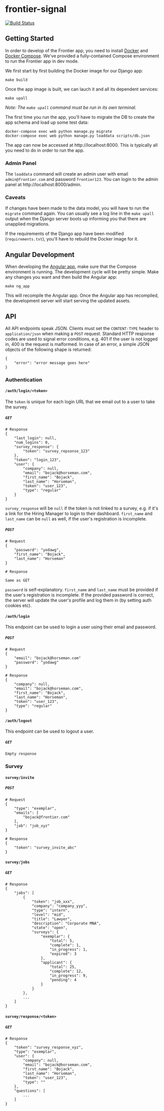 # frontier-signal

[![Build Status](https://semaphoreci.com/api/v1/projects/82efddf7-c131-4e8f-ae98-f518b9f7c34a/1850064/badge.svg)](https://semaphoreci.com/frontier-signal/frontier-signal)

## Getting Started
In order to develop of the Frontier app, you need to install [Docker](https://docs.docker.com/install/) and [Docker Compose](https://docs.docker.com/compose/install/). We've provided a fully-contained Compose environment to run the Frontier app in dev mode.

We first start by first building the Docker image for our Django app:

```
make build
```

Once the app image is built, we can lauch it and all its dependent services:

```
make upall
```

_Note: The `make upall` command must be run in its own terminal._

The first time you run the app, you'll have to migrate the DB to create the app schema and load up some test data:

```
docker-compose exec web python manage.py migrate
docker-compose exec web python manage.py loaddata scripts/db.json
```

The app can now be accessed at http://localhost:8000. This is typically all you need to do in order to run the app.

### Admin Panel

The `loaddata` command will create an admin user with email `admin@frontier.com` and password `frontier123`. You can login to the admin panel at http://localhost:8000/admin.

### Caveats

If changes have been made to the data model, you will have to run the `migrate` command again. You can usually see a log line in the `make upall` output when the Django server boots up informing you that there are unapplied migrations.

If the requirements of the Django app have been modified (`requirements.txt`), you'll have to rebuild the Docker image for it.

## Angular Development

When developing the [Angular app](/web/ng_app), make sure that the Compose environment is running. The development cycle will be pretty simple. Make any changes you want and then build the Angular app:

```
make ng_app
```

This will recompile the Angular app. Once the Angular app has recompiled, the development server will start serving the updated assets.

## API

All API endpoints speak JSON. Clients must set the `CONTENT-TYPE` header to `application/json` when making a `POST` request. Standard HTTP response codes are used to signal error conditions, e.g. 401 if the user is not logged in, 400 is the request is malformed. In case of an error, a simple JSON objects of the following shape is returned:

```
{
    "error": "error message goes here"
}
```

### Authentication

#### `/auth/login/<token>`

The `token` is unique for each login URL that we email out to a user to take the survey.

##### `GET`

```
# Response
{
    "last_login": null,
    "num_logins": 0,
    "survey_response": {
        "token": "survey_repsonse_123"
    },
    "token": "login_123",
    "user": {
        "company": null,
        "email": "bojack@horseman.com",
        "first_name": "Bojack",
        "last_name": "Horseman",
        "token": "user_123",
        "type": "regular"
    }
}
```

`survey_response` will be `null` if the token is not linked to a survey, e.g. if it's a link for the Hiring Manager to login to their dashboard. `first_name` and `last_name` can be `null` as well, if the user's registration is incomplete.

##### `POST`

```
# Request
{
    "password": "yodawg",
    "first_name": "Bojack",
    "last_name": "Horseman"
}

# Response

Same as GET
```

`password` is self-explanatory. `first_name` and `last_name` must be provided if the user's registration is incomplete. If the provided password is correct, the server will update the user's profile and log them in (by setting auth cookies etc).

#### `/auth/login`

This endpoint can be used to login a user using their email and password.

##### `POST`

```
# Request
{
    "email": "bojack@horseman.com"
    "password": "yodawg"
}

# Response
{
    "company": null,
    "email": "bojack@horseman.com",
    "first_name": "Bojack",
    "last_name": "Horseman",
    "token": "user_123",
    "type": "regular"
}
```

#### `/auth/logout`

This endpoint can be used to logout a user.

##### `GET`

```
Empty response
```

### Survey

#### `survey/invite`

##### `POST`

```
# Request
{
    "type": "exemplar",
    "emails": [
        "bojack@frontier.com"
    ],
    "job": "job_xyz"
}

# Response
{
    "token": "survey_invite_abc"
}
```

#### `survey/jobs`

##### `GET`

```
# Response
{
    "jobs": [
        {
            "token": "job_xxx",
            "company": "company_yyy",
            "type": "intern",
            "level": "mid",
            "title": "Lawyer",
            "description": "Corporate MNA",
            "state": "open",
            "surveys": {
                "exemplar": {
                    "total": 5,
                    "complete": 1,
                    "in_progress": 1,
                    "expired": 3
                },
                "applicant": {
                    "total": 25,
                    "complete": 12,
                    "in_progress": 9,
                    "pending": 4
                }
            }
        },
        ...
    ]
}
```

#### `survey/response/<token>`

##### `GET`

```
# Response
{
    "token": "survey_response_xyz",
    "type": "exemplar",
    "user": {
        "company": null,
        "email": "bojack@horseman.com",
        "first_name": "Bojack",
        "last_name": "Horseman",
        "token": "user_123",
        "type": ""
    },
    "questions": [
        ...
    ]
}
```
